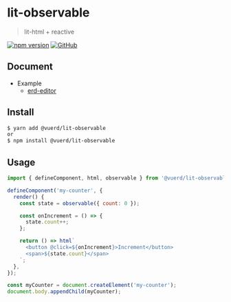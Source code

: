 # lit-observable

> lit-html + reactive

[![npm version](https://img.shields.io/npm/v/@vuerd/lit-observable.svg?style=flat-square&color=blue)](https://www.npmjs.com/package/@vuerd/lit-observable) [![GitHub](https://img.shields.io/github/license/vuerd/vuerd?style=flat-square&color=blue)](https://github.com/vuerd/vuerd/blob/master/LICENSE)

## Document

- Example
  - [erd-editor](https://github.com/vuerd/vuerd/packages/vuerd)

## Install

```bash
$ yarn add @vuerd/lit-observable
or
$ npm install @vuerd/lit-observable
```

## Usage

```javascript
import { defineComponent, html, observable } from '@vuerd/lit-observable';

defineComponent('my-counter', {
  render() {
    const state = observable({ count: 0 });

    const onIncrement = () => {
      state.count++;
    };

    return () => html`
      <button @click=${onIncrement}>Increment</button>
      <span>${state.count}</span>
    `;
  },
});

const myCounter = document.createElement('my-counter');
document.body.appendChild(myCounter);
```
